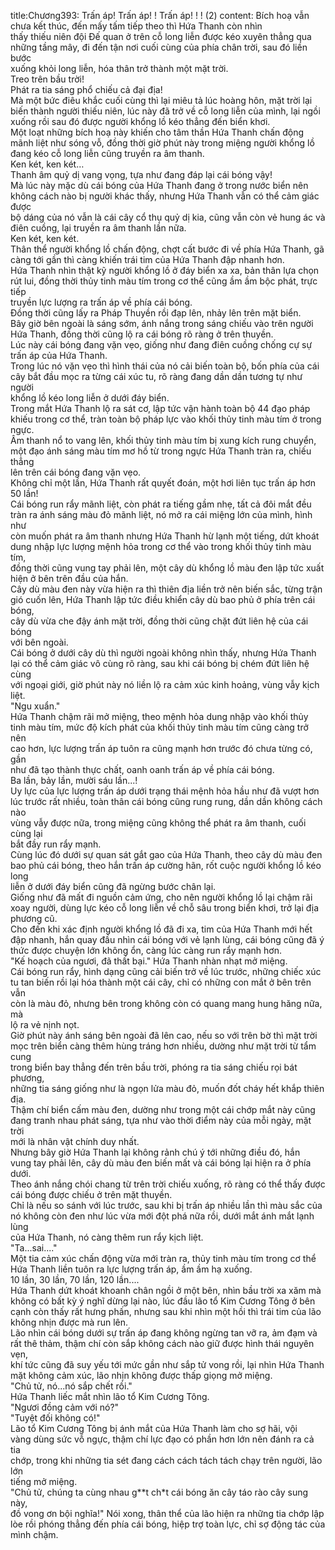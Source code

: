 title:Chương393: Trấn áp! Trấn áp! ! Trấn áp! ! ! (2)
content:
Bích hoạ vẫn chưa kết thúc, đến mấy tấm tiếp theo thì Hứa Thanh còn nhìn<br>thấy thiếu niên đội Đế quan ở trên cỗ long liễn được kéo xuyên thẳng qua<br>những tầng mây, đi đến tận nơi cuối cùng của phía chân trời, sau đó liền bước<br>xuống khỏi long liễn, hóa thân trở thành một mặt trời.<br>Treo trên bầu trời!<br>Phát ra tia sáng phổ chiếu cả đại địa!<br>Mà một bức điêu khắc cuối cùng thì lại miêu tả lúc hoàng hôn, mặt trời lại<br>biến thành người thiếu niên, lúc này đã trở về cỗ long liễn của mình, lại ngồi<br>xuống rồi sau đó được người khổng lồ kéo thẳng đến biển khơi.<br>Một loạt những bích hoạ này khiến cho tâm thần Hứa Thanh chấn động<br>mãnh liệt như sóng vỗ, đồng thời giờ phút này trong miệng người khổng lồ<br>đang kéo cỗ long liễn cũng truyền ra âm thanh.<br>Ken két, ken két…<br>Thanh âm quỷ dị vang vọng, tựa như đang đáp lại cái bóng vậy!<br>Mà lúc này mặc dù cái bóng của Hứa Thanh đang ở trong nước biển nên<br>không cách nào bị người khác thấy, nhưng Hứa Thanh vẫn có thể cảm giác được<br>bộ dáng của nó vẫn là cái cây cổ thụ quỷ dị kia, cũng vẫn còn vẻ hung ác và<br>điên cuồng, lại truyền ra âm thanh lần nữa.<br>Ken két, ken két.<br>Thân thể người khổng lồ chấn động, chợt cất bước đi về phía Hứa Thanh, gã<br>càng tới gần thì càng khiến trái tim của Hứa Thanh đập nhanh hơn.<br>Hứa Thanh nhìn thật kỹ người khổng lồ ở đáy biển xa xa, bản thân lựa chọn<br>rút lui, đồng thời thủy tinh màu tím trong cơ thể cũng ầm ầm bộc phát, trực tiếp<br>truyền lực lượng ra trấn áp về phía cái bóng.<br>Đồng thời cũng lấy ra Pháp Thuyền rồi đạp lên, nhảy lên trên mặt biển.<br>Bây giờ bên ngoài là sáng sớm, ánh nắng trong sáng chiếu vào trên người<br>Hứa Thanh, đồng thời cũng lộ ra cái bóng rõ ràng ở trên thuyền.<br>Lúc này cái bóng đang vặn vẹo, giống như đang điên cuồng chống cự sự<br>trấn áp của Hứa Thanh.<br>Trong lúc nó vặn vẹo thì hình thái của nó cải biến toàn bộ, bốn phía của cái<br>cây bắt đầu mọc ra từng cái xúc tu, rõ ràng đang dần dần tương tự như người<br>khổng lồ kéo long liễn ở dưới đáy biển.<br>Trong mắt Hứa Thanh lộ ra sát cơ, lập tức vận hành toàn bộ 44 đạo pháp<br>khiếu trong cơ thể, tràn toàn bộ pháp lực vào khối thủy tinh màu tím ở trong<br>ngực.<br>Âm thanh nổ to vang lên, khối thủy tinh màu tím bị xung kích rung chuyển,<br>một đạo ánh sáng màu tím mơ hồ từ trong ngực Hứa Thanh tràn ra, chiếu thẳng<br>lên trên cái bóng đang vặn vẹo.<br>Không chỉ một lần, Hứa Thanh rất quyết đoán, một hơi liên tục trấn áp hơn<br>50 lần!<br>Cái bóng run rẩy mãnh liệt, còn phát ra tiếng gầm nhẹ, tất cả đôi mắt đều<br>tràn ra ánh sáng màu đỏ mãnh liệt, nó mở ra cái miệng lớn của mình, hình như<br>còn muốn phát ra âm thanh nhưng Hứa Thanh hừ lạnh một tiếng, dứt khoát<br>dung nhập lực lượng mệnh hỏa trong cơ thể vào trong khối thủy tinh màu tím,<br>đồng thời cũng vung tay phải lên, một cây dù khổng lồ màu đen lập tức xuất<br>hiện ở bên trên đầu của hắn.<br>Cây dù màu đen này vừa hiện ra thì thiên địa liền trở nên biến sắc, từng trận<br>gió cuốn lên, Hứa Thanh lập tức điều khiển cây dù bao phủ ở phía trên cái bóng,<br>cây dù vừa che đậy ánh mặt trời, đồng thời cũng chặt đứt liên hệ của cái bóng<br>với bên ngoài.<br>Cái bóng ở dưới cây dù thì người ngoài không nhìn thấy, nhưng Hứa Thanh<br>lại có thể cảm giác vô cùng rõ ràng, sau khi cái bóng bị chém đứt liên hệ cùng<br>với ngoại giới, giờ phút này nó liền lộ ra cảm xúc kinh hoảng, vùng vẫy kịch<br>liệt.<br>"Ngu xuẩn."<br>Hứa Thanh chậm rãi mở miệng, theo mệnh hỏa dung nhập vào khối thủy<br>tinh màu tím, mức độ kích phát của khối thủy tinh màu tím cũng càng trở nên<br>cao hơn, lực lượng trấn áp tuôn ra cũng mạnh hơn trước đó chưa từng có, gần<br>như đã tạo thành thực chất, oanh oanh trấn áp về phía cái bóng.<br>Ba lần, bảy lần, mười sáu lần...!<br>Uy lực của lực lượng trấn áp dưới trạng thái mệnh hỏa hầu như đã vượt hơn<br>lúc trước rất nhiều, toàn thân cái bóng cũng rung rung, dần dần không cách nào<br>vùng vẫy được nữa, trong miệng cũng không thể phát ra âm thanh, cuối cùng lại<br>bắt đầy run rẩy mạnh.<br>Cùng lúc đó dưới sự quan sát gắt gao của Hứa Thanh, theo cây dù màu đen<br>bao phủ cái bóng, theo hắn trấn áp cường hãn, rốt cuộc người khổng lồ kéo long<br>liễn ở dưới đáy biển cũng đã ngừng bước chân lại.<br>Giống như đã mất đi nguồn cảm ứng, cho nên người khổng lồ lại chậm rãi<br>xoay người, dùng lực kéo cỗ long liễn về chỗ sâu trong biển khơi, trở lại địa<br>phương cũ.<br>Cho đến khi xác định người khổng lồ đã đi xa, tim của Hứa Thanh mới hết<br>đập nhanh, hắn quay đầu nhìn cái bóng với vẻ lạnh lùng, cái bóng cũng đã ý<br>thức được chuyện lớn không ổn, càng lúc càng run rẩy mạnh hơn.<br>"Kế hoạch của ngươi, đã thất bại." Hứa Thanh nhàn nhạt mở miệng.<br>Cái bóng run rẩy, hình dạng cũng cải biến trở về lúc trước, những chiếc xúc<br>tu tan biến rồi lại hóa thành một cái cây, chỉ có những con mắt ở bên trên vẫn<br>còn là màu đỏ, nhưng bên trong không còn có quang mang hung hăng nữa, mà<br>lộ ra vẻ nịnh nọt.<br>Giờ phút này ánh sáng bên ngoài đã lên cao, nếu so với trên bờ thì mặt trời<br>mọc trên biển càng thêm hùng tráng hơn nhiều, dường như mặt trời từ tẩm cung<br>trong biển bay thẳng đến trên bầu trời, phóng ra tia sáng chiếu rọi bát phương,<br>những tia sáng giống như là ngọn lửa màu đỏ, muốn đốt cháy hết khắp thiên<br>địa.<br>Thậm chí biển cấm màu đen, dường như trong một cái chớp mắt này cũng<br>đang tranh nhau phát sáng, tựa như vào thời điểm này của mỗi ngày, mặt trời<br>mới là nhân vật chính duy nhất.<br>Nhưng bây giờ Hứa Thanh lại không rảnh chú ý tới những điều đó, hắn<br>vung tay phải lên, cây dù màu đen biến mất và cái bóng lại hiện ra ở phía dưới.<br>Theo ánh nắng chói chang từ trên trời chiếu xuống, rõ ràng có thể thấy được<br>cái bóng được chiếu ở trên mặt thuyền.<br>Chỉ là nếu so sánh với lúc trước, sau khi bị trấn áp nhiều lần thì màu sắc của<br>nó không còn đen như lúc vừa mới đột phá nữa rồi, dưới mắt ánh mắt lạnh lùng<br>của Hứa Thanh, nó càng thêm run rẩy kịch liệt.<br>"Ta...sai...."<br>Một tia cảm xúc chấn động vừa mới tràn ra, thủy tinh màu tím trong cơ thể<br>Hứa Thanh liền tuôn ra lực lượng trấn áp, ầm ầm hạ xuống.<br>10 lần, 30 lần, 70 lần, 120 lần....<br>Hứa Thanh dứt khoát khoanh chân ngồi ở một bên, nhìn bầu trời xa xăm mà<br>không có bất kỳ ý nghĩ dừng lại nào, lúc đầu lão tổ Kim Cương Tông ở bên<br>cạnh còn thấy rất hưng phấn, nhưng sau khi nhìn một hồi thì trái tim của lão<br>không nhịn được mà run lên.<br>Lão nhìn cái bóng dưới sự trấn áp đang không ngừng tan vỡ ra, ảm đạm và<br>rất thê thảm, thậm chí còn sắp không cách nào giữ được hình thái nguyên vẹn,<br>khí tức cũng đã suy yếu tới mức gần như sắp tử vong rồi, lại nhìn Hứa Thanh<br>mặt không cảm xúc, lão nhịn không được thấp giọng mở miệng.<br>"Chủ tử, nó...nó sắp chết rồi."<br>Hứa Thanh liếc mắt nhìn lão tổ Kim Cương Tông.<br>"Ngươi đồng cảm với nó?"<br>"Tuyệt đối không có!"<br>Lão tổ Kim Cương Tông bị ánh mắt của Hứa Thanh làm cho sợ hãi, vội<br>vàng dùng sức vỗ ngực, thậm chí lực đạo có phần hơn lớn nên đánh ra cả tia<br>chớp, trong khi những tia sét đang cách cách tách tách chạy trên người, lão lớn<br>tiếng mở miệng.<br>"Chủ tử, chúng ta cùng nhau g**t ch*t cái bóng ăn cây táo rào cây sung này,<br>đồ vong ơn bội nghĩa!" Nói xong, thân thể của lão hiện ra những tia chớp lập<br>lòe rồi phóng thẳng đến phía cái bóng, hiệp trợ toàn lực, chỉ sợ động tác của<br>mình chậm.